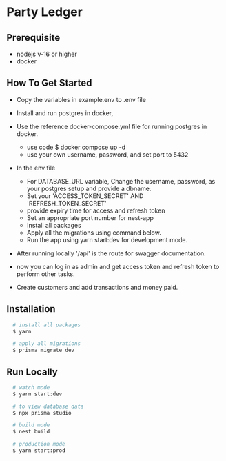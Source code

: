 
# Party Ledger


## Prerequisite

- nodejs v-16 or higher
- docker

## How To Get Started


- Copy the variables in example.env to .env file
- Install and run postgres in docker,
- Use the reference docker-compose.yml file for running postgres in docker.
  - use code $ docker compose up -d
  - use your own username, password, and set port to 5432
- In the env file
    - For DATABASE_URL variable, Change the username, password, as your postgres setup  and provide a dbname.
    - Set your 'ACCESS_TOKEN_SECRET' AND 'REFRESH_TOKEN_SECRET'
    - provide expiry time for access and refresh token
    - Set an appropriate port number for nest-app
    - Install all packages
    - Apply all the migrations using command below.
    - Run the app using yarn start:dev for development mode.

- After running locally '/api' is the route for swagger documentation.

- now you can log in as admin and get access token and refresh token to perform other tasks.
- Create customers and add transactions and money paid.


## Installation

```bash
  # install all packages
  $ yarn
```

```bash
  # apply all migrations
  $ prisma migrate dev
```



## Run Locally


```bash
  # watch mode
  $ yarn start:dev
```


```bash
  # to view database data
  $ npx prisma studio
  ````

```bash
  # build mode
  $ nest build
```

```bash
  # production mode
  $ yarn start:prod
```



